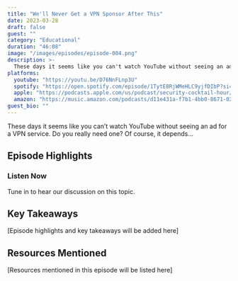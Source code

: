 ```yaml
---
title: "We'll Never Get a VPN Sponsor After This"
date: 2023-03-28
draft: false
guest: ""
category: "Educational"
duration: "46:08"
image: "/images/episodes/episode-004.png"
description: >-
  These days it seems like you can't watch YouTube without seeing an ad for a VPN service. Do you really need one? Of course, it depends…
platforms:
  youtube: "https://youtu.be/D76NnFLnp3U"
  spotify: "https://open.spotify.com/episode/1TytE8RjWMeHLC9yjfDIbP?si=b54f4eb75d4b4b23"
  apple: "https://podcasts.apple.com/us/podcast/security-cocktail-hour/id1679376200?i=1000606365581"
  amazon: "https://music.amazon.com/podcasts/d11e431a-f7b1-4bb0-8671-024afce9ade6/security-cocktail-hour"
guest_bio: ""
---
```


These days it seems like you can’t watch YouTube without seeing an ad for a VPN service. Do you really need one? Of course, it depends…

## Episode Highlights

### Listen Now

Tune in to hear our discussion on this topic.

## Key Takeaways

[Episode highlights and key takeaways will be added here]

## Resources Mentioned

[Resources mentioned in this episode will be listed here]




